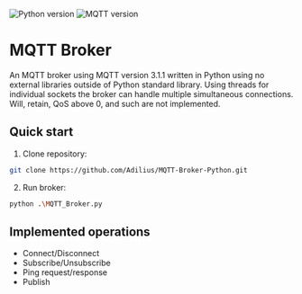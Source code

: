 ![Python version](https://img.shields.io/badge/python-3.10.0-blue) ![MQTT version](https://img.shields.io/badge/MQTT-3.1.1-blueviolet)

# MQTT Broker
An MQTT broker using MQTT version 3.1.1 written in Python using no external libraries outside of Python standard library. Using threads for individual sockets the broker can handle multiple simultaneous connections. Will, retain, QoS above 0, and such are not implemented. 

## Quick start
1. Clone repository:
```bash
git clone https://github.com/Adilius/MQTT-Broker-Python.git
```

2. Run broker:
```bash
python .\MQTT_Broker.py
```

## Implemented operations
* Connect/Disconnect
* Subscribe/Unsubscribe
* Ping request/response
* Publish

